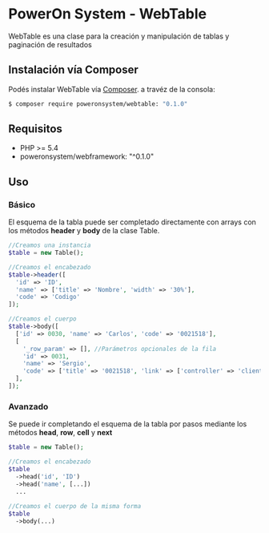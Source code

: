 # PowerOn System - WebTable

WebTable es una clase para la creación y manipulación de tablas y paginación de resultados

## Instalación vía Composer

Podés instalar WebTable vía
[Composer](https://getcomposer.org).  a travéz de la consola:

``` bash
$ composer require poweronsystem/webtable: "0.1.0"
```
## Requisitos

* PHP >= 5.4
* poweronsystem/webframework: "^0.1.0"

## Uso

### Básico
El esquema de la tabla puede ser completado directamente con arrays con los métodos **header** y **body** de la clase Table.

``` php
//Creamos una instancia
$table = new Table();

//Creamos el encabezado
$table->header([
  'id' => 'ID',
  'name' => ['title' => 'Nombre', 'width' => '30%'],
  'code' => 'Codigo'
]);

//Creamos el cuerpo
$table->body([
  ['id' => 0030, 'name' => 'Carlos', 'code' => '0021518'],
  [
    '_row_param' => [], //Parámetros opcionales de la fila
    'id' => 0031, 
    'name' => 'Sergio', 
    'code' => ['title' => '0021518', 'link' => ['controller' => 'clientes', 'action' => 'view', '21518']
  ],
]);

```
### Avanzado
Se puede ir completando el esquema de la tabla por pasos mediante los métodos **head**, **row**, **cell** y **next**

``` php
$table = new Table();

//Creamos el encabezado
$table
  ->head('id', 'ID')
  ->head('name', [...])
  ...
  
//Creamos el cuerpo de la misma forma
$table
  ->body(...)
```
